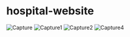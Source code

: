 # hospital-website
![Capture](https://user-images.githubusercontent.com/32106029/111955236-44349880-8b0f-11eb-99ca-2ea7afffb1f8.PNG)
![Capture1](https://user-images.githubusercontent.com/32106029/111955247-47c81f80-8b0f-11eb-8a46-b837f6cbf91c.PNG)
![Capture2](https://user-images.githubusercontent.com/32106029/111955249-4860b600-8b0f-11eb-84e9-5aa3af7ff7ba.PNG)
![Capture4](https://user-images.githubusercontent.com/32106029/111955748-ea809e00-8b0f-11eb-9c17-7ca96c5df052.PNG)

         
